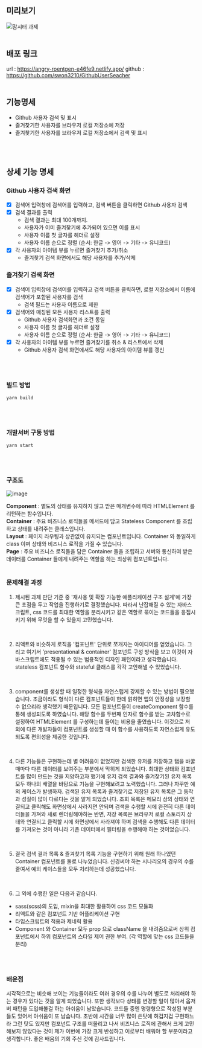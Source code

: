 ## 미리보기

![맘시터 과제](https://user-images.githubusercontent.com/32982670/143724834-9d6eadfc-780f-414d-b4d6-95f2cb84eb15.gif)
<br />
<br />

## 배포 링크

url : https://angry-roentgen-e46fe9.netlify.app/
github : https://github.com/swon3210/GithubUserSeacher
<br />
<br />

## 기능명세

- Github 사용자 검색 및 표시
- 즐겨찾기한 사용자를 브라우저 로컬 저장소에 저장
- 즐겨찾기한 사용자를 브라우저 로컬 저장소에서 검색 및 표시
<br />
<br />


## 상세 기능 명세

### Github 사용자 검색 화면

- [x] 검색어 입력창에 검색어를 입력하고, 검색 버튼을 클릭하면 Github 사용자 검색
- [x] 검색 결과를 출력
  - 검색 결과는 최대 100개까지.
  - 사용자가 이미 즐겨찾기에 추가되어 있으면 이를 표시
  - 사용자 이름 첫 글자를 헤더로 설정
  - 사용자 이름 순으로 정렬 (순서: 한글 -> 영어 -> 기타 -> 유니코드)
- [x] 각 사용자의 아이템 뷰를 누르면 즐겨찾기 추가/취소
  - 즐겨찾기 검색 화면에서도 해당 사용자를 추가/삭제

### 즐겨찾기 검색 화면

- [x] 검색어 입력창에 검색어를 입력하고 검색 버튼을 클릭하면, 로컬 저장소에서 이름에 검색어가 포함된 사용자를 검색
  - 검색 필드는 사용자 이름으로 제한
- [x] 검색어와 매칭된 모든 사용자 리스트를 출력
  - Github 사용자 검색화면과 조건 동일
  - 사용자 이름 첫 글자를 헤더로 설정
  - 사용자 이름 순으로 정렬 (순서: 한글 -> 영어 -> 기타 -> 유니코드)
- [x] 각 사용자의 아이템 뷰를 누르면 즐겨찾기를 취소 & 리스트에서 삭제
  - Github 사용자 검색 화면에서도 해당 사용자의 아이템 뷰를 갱신
<br />
<br />

### 빌드 방법

```bash
yarn build
```
<br />
<br />

### 개발서버 구동 방법

```bash
yarn start
```
<br />
<br />


### 구조도

![image](https://user-images.githubusercontent.com/32982670/143724709-a005457e-9dd3-4851-b225-c912693e007b.png)

**Component** : 별도의 상태를 유지하지 않고 받은 매개변수에 따라 HTMLElement 를 리턴하는 함수입니다.
<br />
**Container** : 주요 비즈니스 로직들을 메서드에 담고 Stateless Component 를 조립하고 상태를 내려주는 클래스입니다.
<br />
**Layout** : 페이지 라우팅과 상관없이 유지되는 컴포넌트입니다. Container 와 동일하게 class 이며 상태와 비즈니스 로직을 가질 수 있습니다.
<br />
**Page** : 주요 비즈니스 로직들을 담은 Container 들을 조립하고 서버와 통신하여 받은 데이터를 Container 들에게 내려주는 역할을 하는 최상위 컴포넌트입니다.
<br />
<br />


### 문제해결 과정

1. 제시된 과제 판단 기준 중 '재사용 및 확장 가능한 애플리케이션 구조 설계'에 가장 큰 초점을 두고 작업을 진행하기로 결정했습니다. 따라서 난잡해질 수 있는 자바스크립트, css 코드를 최대한 역할을 분리시키고 같은 역할로 묶이는 코드들을 응집시키기 위해 무엇을 할 수 있을지 고민했습니다.
<br />

2. 리액트와 비슷하게 로직을 '컴포넌트' 단위로 쪼개자는 아이디어를 얻었습니다. 그리고 여기서 'presentational & container' 컴포넌트 구성 방식을 보고 이것이 자바스크립트에도 적용될 수 있는 범용적인 디자인 패턴이라고 생각했습니다. stateless 컴포넌트 함수와 stateful 클래스를 각각 고안해낼 수 있었습니다.
<br />

3. component를 생성할 때 일정한 형식을 자연스럽게 강제할 수 있는 방법이 필요했습니다. 조금이라도 형식이 다른 컴포넌트들이 한데 얽히면 앱의 안정성을 보장할 수 없으리라 생각했기 때문입니다. 모든 컴포넌트들이 createComponent 함수를 통해 생성되도록 하였습니다. 해당 함수를 두번째 인자로 함수를 받는 고차함수로 설정하여 HTMLElement 를 구성하는데 들이는 비용을 줄였습니다. 이것으로 저 외에 다른 개발자들이 컴포넌트를 생성할 때 이 함수를 사용하도록 자연스럽게 유도되도록 편의성을 제공한 것입니다.
<br />

4. 다른 기능들은 구현하는데 별 어려움이 없었지만 검색한 유저를 저장하고 탭을 바꿀 때마다 다른 데이터를 보여주는 부분에서 막히게 되었습니다. 최대한 상태와 컴포넌트를 많이 만드는 것을 지양하고자 했기에 유저 검색 결과와 즐겨찾기된 유저 목록 모두 하나의 배열을 바탕으로 기능을 구현해보려고 노력했습니다. 그러나 자꾸만 예외 케이스가 발생하자. 검색된 유저 목록과 즐겨찾기로 저장된 유저 목록은 그 동작과 성질이 많이 다르다는 것을 알게 되었습니다. 조회 목록은 메모리 상의 상태와 연결되고 클릭해도 화면상에서 사라지면 안되며 검색을 수행할 시에 완전히 다른 데이터들을 가져와 새로 렌더링해야하는 반면, 저장 목록은 브라우저 로컬 스토리지 상태와 연결되고 클릭할 시에 화면상에서 사라져야 하며 검색을 수행해도 다른 데이터를 가져오는 것이 아니라 기존 데이터에서 필터링을 수행해야 하는 것이었습니다.
<br />

5. 결국 검색 결과 목록 & 즐겨찾기 목록 기능을 구현하기 위해 원래 하나였던 Container 컴포넌트를 둘로 나누었습니다. 신경써야 하는 시나리오의 경우의 수를 줄여서 예외 케이스들을 모두 처리하는데 성공했습니다.
<br />

6. 그 외에 수행한 일은 다음과 같습니다.
- sass(scss)의 도입, mixin을 최대한 활용하여 css 코드 모듈화
- 리액트와 같은 컴포넌트 기반 어플리케이션 구현
- 타입스크립트의 적용과 제네릭 활용
- Component 와 Container 모두 prop 으로 className 을 내려줌으로써 상위 컴포넌트에서 하위 컴포넌트의 스타일 제어 권한 부여. (각 역할에 맞는 css 코드들을 분리)

<br />
<br />

### 배운점

시각적으로는 비슷해 보이는 기능들이라도 여러 경우의 수를 나누어 별도로 처리해야 하는 경우가 있다는 것을 알게 되었습니다. 또한 생각보다 상태를 변경할 일이 많아서 옵저버 패턴을 도입해볼걸 하는 아쉬움이 남았습니다. 코드들 중엔 명령형으로 작성된 부분들도 있어서 아쉬움이 또 남습니다. 초반에 시간을 너무 많이 쓴탓에 허겁지겁 구현하느라 그런 탓도 있지만 컴포넌트 구조를 떠올리고 나서 비즈니스 로직에 관해서 크게 고민해보지 않았다는 것이 제가 이번에 가장 크게 반성하고 이로부터 배워야 할 부분이라고 생각합니다. 좋은 배움의 기회 주신 것에 감사드립니다.
<br />


